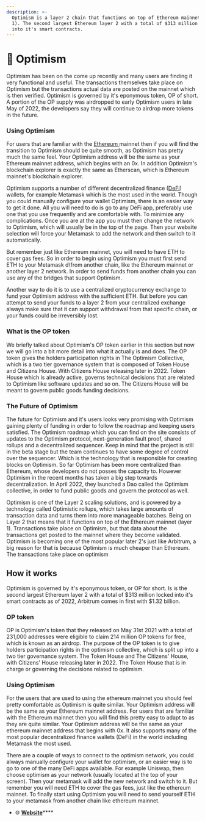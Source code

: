 ```yaml
---
description: >-
  Optimism is a layer 2 chain that functions on top of Ethereum mainnet (layer
  1). The second largest Ethereum layer 2 with a total of $313 million locked
  into it's smart contracts.
---
```


# 🔴 Optimism

Optimism has been on the come up recently and many users are finding it very functional and useful. The transactions themselves take place on Optimism but the transactions actual data are posted on the mainnet which is then verified. Optimism is governed by it's eponymous token, OP of short. A portion of the OP supply was airdropped to early Optimism users in late May of 2022, the developers say they will continue to airdrop more tokens in the future.&#x20;

### Using Optimism

For users that are familiar with the [Ethereum ](../ethereum/)mainnet then if you will find the transition to Optimism should be quite smooth, as Optimism has pretty much the same feel. Your Optimism address will be the same as your Ethereum mainnet address, which begins with an 0x. In addition Optimism's blockchain explorer is exactly the same as Etherscan, which is Ethereum mainnet's blockchain explorer.&#x20;

Optimism supports a number of different decentralized finance ([DeFi](broken-reference)) wallets, for example Metamask which is the most used in the world. Though you could manually configure your wallet Optimism, there is an easier way to get it done. All you will need to do is go to any DeFi app, preferably use one that you use frequently and are comfortable with. To minimize any complications. Once you are at the app you must then change the network to Optimism, which will usually be in the top of the page. Then your website selection will force your Metamask to add the network and then switch to it automatically.&#x20;

But remember just like Ethereum mainnet, you will need to have ETH to cover gas fees. So in order to begin using Optimism you must first send ETH to your Metamask d\from another chain, like the Ethereum mainnet or another layer 2 network. In order to send funds from another chain you can use any of the bridges that support Optimism.&#x20;

Another way to do it is to use a centralized cryptocurrency exchange to fund your Optimism address with the sufficient ETH. But before you can attempt to send your funds to a layer 2 from your centralized exchange always make sure that it can support withdrawal from that specific chain, or your funds could be irreversibly lost.&#x20;

### What is the OP token

We briefly talked about Optimism's OP token earlier in this section but now we will go into a bit more detail into what it actually is and does. The OP token gives the holders participation rights in The Optimism Collective, which is a two tier governance system that is composed of Token House and Citizens House. With Citizens House releasing later in 2022. Token House which is already active, governs technical decisions that are related to Optimism like software updates and so on. The Citizens House will be meant to govern public goods funding decisions.&#x20;

### The Future of Optimism

The future for Optimism and it's users looks very promising with Optimism gaining plenty of funding in order to follow the roadmap and keeping users satisfied. The Optimism roadmap which you can find on the site consists of updates to the Optimism protocol, next-generation fault proof, shared rollups and a decentralized sequencer. Keep in mind that the project is still in the beta stage but the team continues to have some degree of control over the sequencer. Which is the technology that is responsible for creating blocks on Optimism. So far Optimism has been more centralized than Ethereum, whose developers do not posses the capacity to. However Optimism in the recent months has taken a big step towards decentralization. In April 2022, they launched a Dao called the Optimism collective, in order to fund public goods and govern the protocol as well.&#x20;

Optimism is one of the Layer 2 scaling solutions, and is powered by a technology called Optimistic rollups, which takes large amounts of transaction data and turns them into more manageable batches. Being on Layer 2 that means that it functions on top of the Ethereum mainnet (layer 1). Transactions take place on Optimism, but that data about the transactions get posted to the mainnet where they become validated. Optimism is becoming one of the most popular later 2's just like Arbitrum, a big reason for that is because Optimism is much cheaper than Ethereum. The transactions take place on optimism&#x20;

## How it works&#x20;

Optimism is governed by it's eponymous token, or OP for short. Is is the second largest Ethereum layer 2 with a total of $313 million locked into it's smart contracts as of 2022, Arbitrum comes in first with $1.32 billion.&#x20;

### OP token&#x20;

OP is Optimism's token that they released on May 31st 2021 with a total of 231,000 addresses were eligible to claim 214 million OP tokens for free, which is known as an airdrop. The purpose of the OP token is to give holders participation rights in the optimism collective, which is split up into a two tier governance system. The Token House and The Citizens' House, with Citizens' House releasing later in 2022. The Token House that is in charge or governing the decisions related to optimism.&#x20;

### Using Optimism&#x20;

For the users that are used to using the ethereum mainnet you should feel pretty comfortable as Optimism is quite similar. Your Optimism address will be the same as your Ethereum mainnet address. For users that are familiar with the Ethereum mainnet then you will find this pretty easy to adapt to as they are quite similar. Your Optimism address will be the same as your ethereum mainnet address that begins with 0x. It also supports many of the most popular decentralized finance wallets (DeFi) in the world including Metamask the most used.&#x20;

There are a couple of ways to connect to the optimism network, you could always manually configure your wallet for optimism, or an easier way is to go to one of the many DeFi apps available. For example Uniswap, then choose optimism as your network (usually located at the top of your screen). Then your metamask will add the new network and switch to it. But remember you will need ETH to cover the gas fees, just like the ethereum mainnet. To finally start using Optimism you will need to send yourself ETH to your metamask from another chain like ethereum mainnet.&#x20;





* 🌐 [**Website**](https://optimism.io)****
